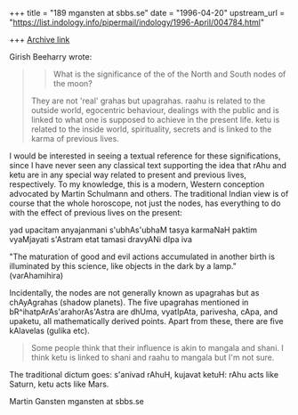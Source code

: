 +++
title = "189 mgansten at sbbs.se"
date = "1996-04-20"
upstream_url = "https://list.indology.info/pipermail/indology/1996-April/004784.html"

+++
[Archive link](https://list.indology.info/pipermail/indology/1996-April/004784.html)

Girish Beeharry wrote:

>> What is the significance of the of the North and South nodes of the moon?
>> 
>They are not 'real' grahas but upagrahas. raahu is related to the outside 
>world, egocentric behaviour, dealings with the public and is linked to what
>one is supposed to achieve in the present life. ketu is related to the inside
>world, spirituality, secrets and is linked to the karma of previous lives.

I would be interested in seeing a textual reference for these
significations, since I have never seen any classical text supporting the
idea that rAhu and ketu are in any special way related to present and
previous lives, respectively. To my knowledge, this is a modern, Western
conception advocated by Martin Schulmann and others. The traditional Indian
view is of course that the whole horoscope, not just the nodes, has
everything to do with the effect of previous lives on the present:

yad upacitam anyajanmani s'ubhAs'ubhaM tasya karmaNaH paktim
vyaMjayati s'Astram etat tamasi dravyANi dIpa iva

"The maturation of good and evil actions accumulated in another birth is
illuminated by this science, like objects in the dark by a lamp."
(varAhamihira)

Incidentally, the nodes are not generally known as upagrahas but as
chAyAgrahas (shadow planets). The five upagrahas mentioned in
bR^ihatpArAs'arahorAs'Astra are dhUma, vyatIpAta, parivesha, cApa, and
upaketu, all mathematically derived points. Apart from these, there are five
kAlavelas (gulika etc).

>Some people think that their influence is akin to mangala and shani. I think
>ketu is linked to shani and raahu to mangala but I'm not sure.

The traditional dictum goes: s'anivad rAhuH, kujavat ketuH: rAhu acts like
Saturn, ketu acts like Mars.

Martin Gansten
mgansten at sbbs.se






